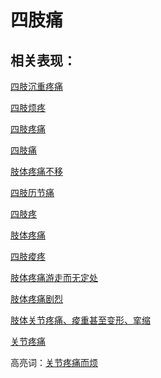 # 四肢痛

## 相关表现：

[四肢沉重疼痛](https://zuoye.gmzyh.com/search?key=四肢沉重疼痛)
[四肢烦疼](https://zuoye.gmzyh.com/search?key=四肢烦疼)
[四肢疼痛](https://zuoye.gmzyh.com/search?key=四肢疼痛)
[四肢痛](https://zuoye.gmzyh.com/search?key=四肢痛)
[肢体疼痛不移	](https://zuoye.gmzyh.com/search?key=肢体疼痛不移	)
[四肢历节痛](https://zuoye.gmzyh.com/search?key=四肢历节痛)
[四肢疼](https://zuoye.gmzyh.com/search?key=四肢疼)
[肢体疼痛](https://zuoye.gmzyh.com/search?key=肢体疼痛)
[四肢痠疼](https://zuoye.gmzyh.com/search?key=四肢痠疼)
[肢体疼痛游走而无定处	](https://zuoye.gmzyh.com/search?key=肢体疼痛游走而无定处	)
[肢体疼痛剧烈	](https://zuoye.gmzyh.com/search?key=肢体疼痛剧烈	)
[肢体关节疼痛、痠重甚至变形、挛缩](https://zuoye.gmzyh.com/search?key=肢体关节疼痛、痠重甚至变形、挛缩)
[关节疼痛](https://zuoye.gmzyh.com/search?key=关节疼痛)
高亮词：[关节疼痛而烦](https://zuoye.gmzyh.com/search?key=关节疼痛而烦)  